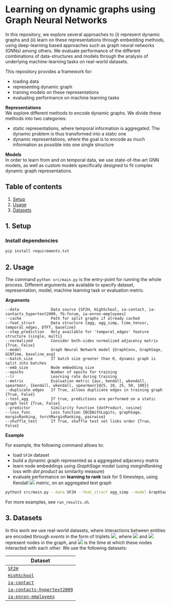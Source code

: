 # Learning on dynamic graphs using Graph Neural Networks

In this repository, we explore several approaches to (i) represent dynamic graphs and (ii) learn on these representations through embedding methods, using deep-learning based approaches such as graph neural networks (GNNs) among others.
We evaluate performance of the different combinations of data-structures and models through the analysis of underlying machine-learning tasks on real-world datasets.

This repository provides a framework for:
* loading data
* representing dynamic graph
* training models on these representations
* evaluating performance on machine learning tasks

**Representations**  
We explore different methods to encode dynamic graphs. We divide these methods into two categories:
- static representations, where temporal information is aggregated. The dynamic problem is thus transformed into a static one
- dynamic representations, where the goal is to encode as much information as possible into one single structure

**Models**  
In order to learn from and on temporal data, we use state-of-the-art GNN models, as well as custom models specifically designed to fit complex dynamic graph representations.

## Table of contents

1. [Setup](#Setup)  
2. [Usage](#Usage)  
3. [Datasets](#Datasets)  

## 1. Setup <a class="anchor" id="Setup"></a>

### Install dependencies
```bash
pip install requirements.txt
```

## 2. Usage <a class="anchor" id="Usage"></a>

The command ```python src/main.py``` is the entry-point for running the whole process. Different arguments are available to specify dataset, representation, model, machine learning task or evaluation metric.

**Arguments**
``` system
--data              Data source {SF2H, HighSchool, ia-contact, ia-contacts_hypertext2009, fb-forum, ia-enron-employees}
--cache             Path for split graphs if already cached
--feat_struct       Data structure {agg, agg_simp, time_tensor, temporal_edges, DTFT, baseline}
--step_prediction   Only available for 'temporal_edges' feature structure {single, multi}
--normalized        Consider both-sides normalized adjacency matrix {True, False}
--model             Graph Neural Network model {GraphConv, GraphSage, GCNTime, baseline_avg}
--batch_size        If batch size greater than 0, dynamic graph is split into batches
--emb_size          Node embedding size
--epochs            Number of epochs for training
--lr                Learning rate during training
--metric            Evaluation metric {auc, kendall, wkendall, spearmanr, {kendall, wkendall, spearmanr}@{5, 10, 25, 50, 100}}
--duplicate_edges   If True, allows duplicate edges in training graph {True, False}
--test_agg          If true, predictions are performed on a static graph test {True, False}
--predictor         Similarity function {dotProduct, cosine}
--loss_func         Loss function {BCEWithLogits, graphSage, marginRanking, torchMarginRanking, pairwise}
--shuffle_test      If True, shuffle test set links order {True, False}
```

**Example**

For example, the following command allows to:
- load ```SF2H``` dataset
- build a dynamic graph represented as a aggregated adjacency matrix
- learn node embeddings using *GraphSage* model (using *marginRanking* loss with *dot product* as similarity measure)
- evaluate performance on **learning to rank** task for 5 timesteps, using Kendall <img src="https://render.githubusercontent.com/render/math?math=\tau"> metric, on an aggregated test graph

```bash
python3 src/main.py --data SF2H --feat_struct agg_simp --model GraphSage --epoch 600 --lr 0.01 --metric kendall@5 --test_agg True --predictor dotProduct --loss_func marginRanking
```

For more examples, see ```run_results.sh```.

## 3. Datasets <a class="anchor" id="Datasets"></a>

In this work we use real-world datasets, where interactions between entities are encoded through *events* in the form of triplets <img src="https://render.githubusercontent.com/render/math?math=(t, uv)">, where <img src="https://render.githubusercontent.com/render/math?math=u"> and <img src="https://render.githubusercontent.com/render/math?math=v"> represent nodes in the graph, and <img src="https://render.githubusercontent.com/render/math?math=t"> is the time at which these nodes interacted with each other. We use the following datasets:

| Dataset      |
|--------------|
| [```SF2H```](http://www.sociopatterns.org/datasets/sfhh-conference-data-set/) |
| [```HighSchool```](http://www.sociopatterns.org/datasets/high-school-contact-and-friendship-networks/) |  
| [```ia-contact```](https://networkrepository.com/ia-contact.php) | 
| [```ia-contacts-hypertext2009```](http://www.sociopatterns.org/datasets/hypertext-2009-dynamic-contact-network/) |
| [```ia-enron-employees```](https://networkrepository.com/ia_enron_employees.php) |